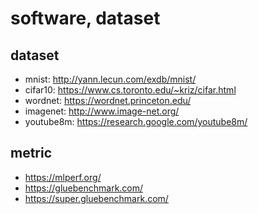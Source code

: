 # software, dataset

## dataset
* mnist: http://yann.lecun.com/exdb/mnist/
* cifar10: https://www.cs.toronto.edu/~kriz/cifar.html
* wordnet: https://wordnet.princeton.edu/
* imagenet: http://www.image-net.org/
* youtube8m: https://research.google.com/youtube8m/

## metric
* https://mlperf.org/
* https://gluebenchmark.com/
* https://super.gluebenchmark.com/
